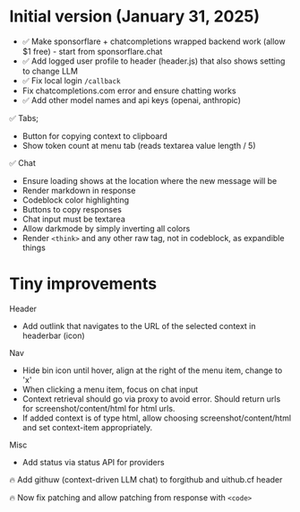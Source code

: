 # Initial version (January 31, 2025)

- ✅ Make sponsorflare + chatcompletions wrapped backend work (allow $1 free) - start from sponsorflare.chat
- ✅ Add logged user profile to header (header.js) that also shows setting to change LLM
- ✅ Fix local login `/callback`
- Fix chatcompletions.com error and ensure chatting works
- ✅ Add other model names and api keys (openai, anthropic)

✅ Tabs;

- Button for copying context to clipboard
- Show token count at menu tab (reads textarea value length / 5)

✅ Chat

- Ensure loading shows at the location where the new message will be
- Render markdown in response
- Codeblock color highlighting
- Buttons to copy responses
- Chat input must be textarea
- Allow darkmode by simply inverting all colors
- Render `<think>` and any other raw tag, not in codeblock, as expandible things

# Tiny improvements

Header

- Add outlink that navigates to the URL of the selected context in headerbar (icon)

Nav

- Hide bin icon until hover, align at the right of the menu item, change to 'x'
- When clicking a menu item, focus on chat input
- Context retrieval should go via proxy to avoid error. Should return urls for screenshot/content/html for html urls.
- If added context is of type html, allow choosing screenshot/content/html and set context-item appropriately.

Misc

- Add status via status API for providers

🔥 Add githuw (context-driven LLM chat) to forgithub and uithub.cf header

🔥 Now fix patching and allow patching from response with `<code>`
